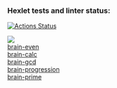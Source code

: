 ### Hexlet tests and linter status:
[![Actions Status](https://github.com/SarTolik/frontend-project-lvl1/workflows/hexlet-check/badge.svg)](https://github.com/SarTolik/frontend-project-lvl1/actions)

<a href="https://codeclimate.com/github/codeclimate/codeclimate/maintainability"><img src="https://api.codeclimate.com/v1/badges/a99a88d28ad37a79dbf6/maintainability" /></a><br>
<a href="https://asciinema.org/a/iGOcg6rXEGSf07UWN0lI93sfa">brain-even<a><br>
<a href="https://asciinema.org/a/7BRyzV8xxXEXCHFkBho6XxxTW">brain-calc<a><br>
<a href="https://asciinema.org/a/va5Qa4NqUXWeFJt01JZtXtxZL">brain-gcd<a><br>
<a href="https://asciinema.org/a/Q5O4tsV3O7w0bKlK8k3zIwkA4">brain-progression<a><br>
<a href="https://asciinema.org/a/5RYQdvOQcxDCaqCUqODXLObLT">brain-prime<a>
